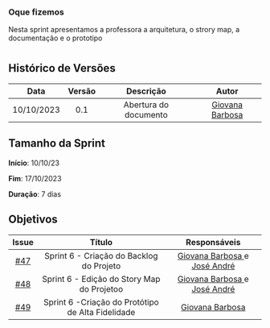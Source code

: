 ### Oque fizemos

Nesta sprint apresentamos a professora a arquitetura, o strory map, a documentação e o prototipo

#
## Histórico de Versões

| Data       | Versão | Descrição                                 | Autor             |
| :--------: | :----: | :--------------------:                    | :---------------: |
| 10/10/2023 |  0.1   | Abertura do documento                     | [Giovana Barbosa ](https://github.com/gio221) |

## Tamanho da Sprint

**Início**: 10/10/23

**Fim**: 17/10/2023

**Duração**: 7 dias

## Objetivos
|                            Issue                             |              Título               |                    Responsáveis                     |
| :----------------------------------------------------------: | :-------------------------------: | :-------------------------------------------------: |
| [#47](https://github.com/unb-mds/2023-2-Squad07/issues/47) |  Sprint 6 - Criação do Backlog do Projeto  | [Giovana Barbosa ](https://github.com/gio221) e  [José André](https://github.com/joseandre25)  |
| [#48](https://github.com/unb-mds/2023-2-Squad07/issues/48) |  Sprint 6 - Edição do Story Map do Projetoo |[Giovana Barbosa ](https://github.com/gio221) e  [José André](https://github.com/joseandre25) |
 [#49](https://github.com/unb-mds/2023-2-Squad07/issues/49) |  Sprint 6 -Criação do Protótipo de Alta Fidelidade |[Giovana Barbosa ](https://github.com/gio221) |
